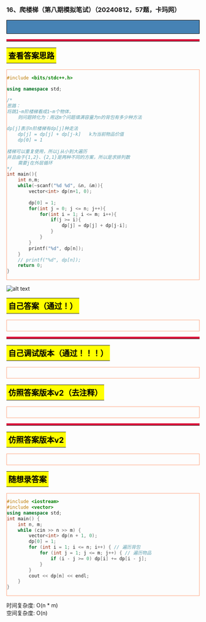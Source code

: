 ### 16、爬楼梯（第八期模拟笔试）（20240812，57题，卡玛网）
<div style="border: 1px solid black; padding: 10px; background-color: SteelBlue;">



  </p>
</div>

<hr style="border-top: 5px solid #DC143C;">
<table>
  <tr>
    <td bgcolor="Yellow" style="padding: 5px; border: 0px solid black;">
      <span style="font-weight: bold; font-size: 20px;color: black;">
      查看答案思路
      </span>
    </td>
  </tr>
</table>
<div style="padding: 0px; border: 1.5px solid LightSalmon; margin-bottom: 10px;">

```C++
#include <bits/stdc++.h>

using namespace std;

/*
思路：
将跳1~m阶楼梯看成1~m个物体，
    则问题转化为：用这m个问题填满容量为n的背包有多少种方法
    
dp[j]表示n阶楼梯有dp[j]种走法
    dp[j] = dp[j] + dp[j-k]   k为当前物品价值
    dp[0] = 1
    
楼梯可以重复使用，所以j从小到大遍历
并且由于{1,2}、{2,1}是两种不同的方案，所以是求排列数
    需要j在外层循环
*/
int main(){
    int n,m;
    while(~scanf("%d %d", &n, &m)){
        vector<int> dp(n+1, 0);
        
        dp[0] = 1;
        for(int j = 0; j <= n; j++){
            for(int i = 1; i <= m; i++){
                if(j >= i){
                    dp[j] = dp[j] + dp[j-i];
                }
            }
        }
        printf("%d", dp[n]);
    }
    // printf("%d", dp[n]);
    return 0;
}

```

</div>

![alt text](a70512ed6c50ac86625b4f967e014a8.png)

<table>
  <tr>
    <td bgcolor="Yellow" style="padding: 5px; border: 0px solid black;">
      <span style="font-weight: bold; font-size: 20px;color: black;">
      自己答案（通过！）
      </span>
    </td>
  </tr>
</table>

<div style="padding: 0px; border: 1.5px solid LightSalmon; margin-bottom: 10px">

```C++


```
</div>

<hr style="border-top: 5px solid #DC143C;">

<table>
  <tr>
    <td bgcolor="Yellow" style="padding: 5px; border: 0px solid black;">
      <span style="font-weight: bold; font-size: 20px;color: black;">
      自己调试版本（通过！！！）
      </span>
    </td>
  </tr>
</table>

<div style="padding: 0px; border: 1.5px solid LightSalmon; margin-bottom: 10px">

```C++


```
</div>

<table>
  <tr>
    <td bgcolor="Yellow" style="padding: 5px; border: 0px solid black;">
      <span style="font-weight: bold; font-size: 20px;color: black;">
      仿照答案版本v2（去注释）
      </span>
    </td>
  </tr>
</table>

<div style="padding: 0px; border: 1.5px solid LightSalmon; margin-bottom: 10px">

```C++


```
</div>

<hr style="border-top: 5px solid #DC143C;">

<table>
  <tr>
    <td bgcolor="Yellow" style="padding: 5px; border: 0px solid black;">
      <span style="font-weight: bold; font-size: 20px;color: black;">
      仿照答案版本v2
      </span>
    </td>
  </tr>
</table>

<div style="padding: 0px; border: 1.5px solid LightSalmon; margin-bottom: 10px">

```C++


```
</div>

<table>
  <tr>
    <td bgcolor="Yellow" style="padding: 5px; border: 0px solid black;">
      <span style="font-weight: bold; font-size: 20px;color: black;">
      随想录答案
      </span>
    </td>
  </tr>
</table>

<div style="padding: 0px; border: 1.5px solid LightSalmon; margin-bottom: 10px">

```C++
#include <iostream>
#include <vector>
using namespace std;
int main() {
    int n, m;
    while (cin >> n >> m) {
        vector<int> dp(n + 1, 0);
        dp[0] = 1;
        for (int i = 1; i <= n; i++) { // 遍历背包
            for (int j = 1; j <= m; j++) { // 遍历物品
                if (i - j >= 0) dp[i] += dp[i - j];
            }
        }
        cout << dp[n] << endl;
    }
}
```
</div>

时间复杂度: O(n * m)  
空间复杂度: O(n)